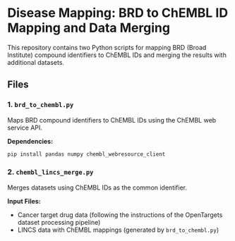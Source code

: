 # Disease Mapping: BRD to ChEMBL ID Mapping and Data Merging

This repository contains two Python scripts for mapping BRD (Broad Institute) compound identifiers to ChEMBL IDs and merging the results with additional datasets.

## Files

### 1. `brd_to_chembl.py`
Maps BRD compound identifiers to ChEMBL IDs using the ChEMBL web service API.

**Dependencies:**
```bash
pip install pandas numpy chembl_webresource_client
```

### 2. `chembl_lincs_merge.py`
Merges datasets using ChEMBL IDs as the common identifier. 

**Input Files:**
- Cancer target drug data (following the instructions of the OpenTargets dataset processing pipeline)
- LINCS data with ChEMBL mappings (generated by `brd_to_chembl.py`)